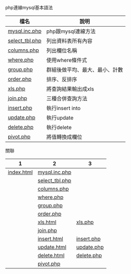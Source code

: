 php連線mysql基本語法

|檔名                                        |說明                              |
|--------------------------------------------|----------------------------------|
|[mysql.inc.php](mysql.inc.php)              |php跟mysql連線方法                |
|[select_tbl.php](function/select_tbl.php)   |列出資料表所有內容                |
|[columns.php](function/columns.php)         |列出欄位名稱                      |
|[where.php](function/where.php)             |使用where條件式                   |
|[group.php](function/group.php)             |群組後做平均、最大、最小、計數    |
|[order.php](function/order.php)             |排序、反排序                      |
|[xls.php](function/xls.php)                 |將查詢結果輸出成xls               |
|[join.php](function/join.php)               |三種合併查詢方法                  |
|[insert.php](function/insert.php)           |執行insert into                   |
|[update.php](function/update.php)           |執行update                        |
|[delete.php](function/delete.php)           |執行delete                        |
|[pivot.php](function/pivot.php)             |將值轉換成欄位                    |


關聯

|1                                  |2                                           |3                                   |
|-----------------------------------|--------------------------------------------|------------------------------------|
|[index.html](index.html)           |[mysql.inc.php](conn/mysql.inc.php)         |                                    |
|                                   |[select_tbl.php](function/select_tbl.php)   |                                    |
|                                   |[columns.php](function/columns.php)         |                                    |
|                                   |[where.php](function/columns.php)           |                                    |
|                                   |[group.php](function/columns.php)           |                                    |
|                                   |[order.php](function/columns.php)           |                                    |
|                                   |[xls.html](function/xls.html)               |[xls.php](function/xls.php)         |
|                                   |[join.php](function/join.php)               |                                    |
|                                   |[insert.html](function/insert.html)         |[insert.php](function/insert.php)   |
|                                   |[update.html](function/update.html)         |[update.php](function/update.php)   |
|                                   |[delete.html](function/delete.html)         |[delete.php](function/delete.php)   |
|                                   |[pivot.php](function/pivot.php)             |                                    |